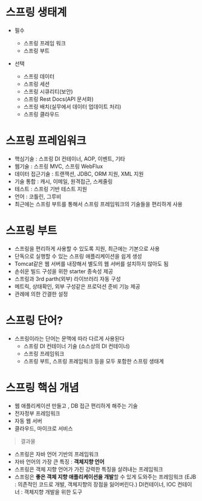 # 스프링 생태계
- 필수
  - 스프링 프레임 워크
  - 스프링 부트
  
- 선택
   - 스프링 데이터
    - 스프링 세션 
    - 스프링 시큐리티(보안)
    - 스프링 Rest Docs(API 문서화)
    - 스프링 배치(실무에서 데이터 업데이트 처리)
    - 스프링 클라우드
    
 
 # 스프링 프레임워크
 - 핵심기술 : 스프링 DI 컨테이너, AOP, 이벤트, 기타
 - 웹기술 : 스프링 MVC, 스프링 WebFlux
 - 데이터 접근기술 : 트랜잭션, JDBC, ORM 지원, XML 지원
 - 기술 통합 : 캐시, 이메일, 원격접근, 스케줄링
 - 테스트 : 스프링 기반 테스트 지원
 - 언어 : 코틀린, 그루비
 - 최근에는 스프링 부트를 통해서 스프링 프레임워크의 기술들을 편리하게 사용
 
 # 스프링 부트
 - 스프링을 편리하게 사용할 수 있도록 지원, 최근에는 기본으로 사용
 - 단독으로 실행할 수 있는 스프링 애플리케이션을 쉽게 생성
 - Tomcat같은 웹 서버를 내장해서 별도의 웹 서버를 설치하지 않아도 됨
 - 손쉬운 빌드 구성을 위한 starter 종속성 제공
 - 스프링과 3rd parth(외부) 라이브러리 자동 구성
 - 메트릭, 상태확인, 외부 구성같은 프로덕션 준비 기능 제공
 - 관례에 의한 간결한 설정
 
 # 스프링 단어?
 - 스프링이라는 단어는 문맥에 따라 다르게 사용된다
 	- 스프링 DI 컨테이너 기술 (소스상의 DI 컨테이너)
    - 스프링 프레임워크 
    - 스프링 부트, 스프링 프레임워크 등을 모두 포함한 스프링 생태계
    
    
 # 스프링 핵심 개념
 - 웹 애플리케이션 만들고 , DB 접근 편리하게 해주는 기술
 - 전자정부 프레임워크
 - 자동 웹 서버
 - 클라우드, 마이크로 서비스
 
 > 결과물
 
 
 - 스프링은 자바 언어 기반의 프레임워크
 - 자바 언어의 가장 큰 특징 : **객체지향 언어**
 - 스프링은 객체 지향 언어가 가진 강력한 특징을 살려내는 프레임워크
 - 스프링은 **좋은 객체 지향 애플리케이션을 개발**할 수 있게 도와주는 프레임워크
 (EJB : 의존적인 코드로 개발, 객체지향의 장점을 잃어버린다.)
 DI컨테이너, IOC 컨테이너 : 객체지향 개발을 위한 도구
 
 
 
 
 
 
 
 
 
 
 
 
 
 
 
 
 
 